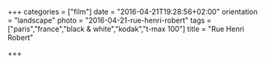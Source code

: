 +++
categories = ["film"]
date = "2016-04-21T19:28:56+02:00"
orientation = "landscape"
photo = "2016-04-21-rue-henri-robert"
tags = ["paris","france","black & white","kodak","t-max 100"]
title = "Rue Henri Robert"

+++
